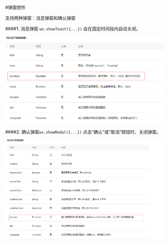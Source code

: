 #弹窗控件

支持两种弹窗：消息弹窗和确认弹窗

####1. 消息弹窗 ```wx.showToast({...})```
会在固定时间段内自动关闭。

![](/assets/wechat-toast.png)

####2. 确认弹窗```wx.showModal({...})```
点击“确认”或“取消”按钮时，关闭弹窗。

![](/assets/wechat-modal.png)